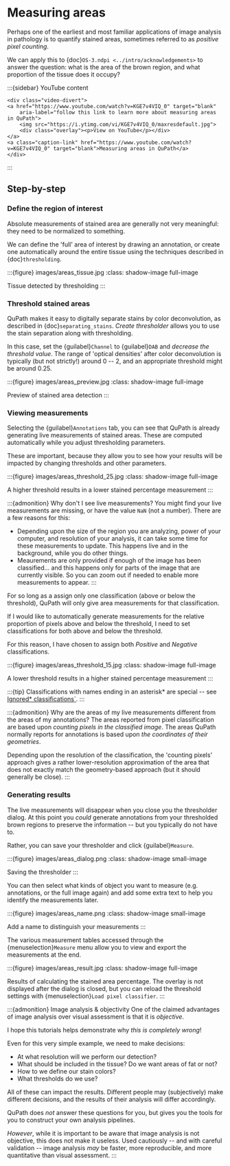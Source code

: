# Measuring areas

Perhaps one of the earliest and most familiar applications of image analysis in pathology is to quantify stained areas, sometimes referred to as *positive pixel counting*.

We can apply this to {doc}`OS-3.ndpi <../intro/acknowledgements>` to answer the question: what is the area of the brown region, and what proportion of the tissue does it occupy?

:::{sidebar} YouTube content
```{raw} html
<div class="video-divert">
<a href="https://www.youtube.com/watch?v=KGE7v4VIQ_0" target="blank"
    aria-label="follow this link to learn more about measuring areas in QuPath">
    <img src="https://i.ytimg.com/vi/KGE7v4VIQ_0/maxresdefault.jpg">
    <div class="overlay"><p>View on YouTube</p></div>
</a>
<a class="caption-link" href="https://www.youtube.com/watch?v=KGE7v4VIQ_0" target="blank">Measuring areas in QuPath</a>
</div>
```
:::

## Step-by-step

### Define the region of interest

Absolute measurements of stained area are generally not very meaningful: they need to be normalized to something.

We can define the 'full' area of interest by drawing an annotation, or create one automatically around the entire tissue using the techniques described in {doc}`thresholding`.

:::{figure} images/areas_tissue.jpg
:class: shadow-image full-image

Tissue detected by thresholding
:::

### Threshold stained areas

QuPath makes it easy to digitally separate stains by color deconvolution, as described in {doc}`separating_stains`.
*Create thresholder* allows you to use the stain separation along with thresholding.

In this case, set the {guilabel}`Channel` to {guilabel}`DAB` and *decrease the threshold value*.
The range of 'optical densities' after color deconvolution is typically (but not strictly!) around 0 -- 2, and an appropriate threshold might be around 0.25.

:::{figure} images/areas_preview.jpg
:class: shadow-image full-image

Preview of stained area detection
:::

### Viewing measurements

Selecting the {guilabel}`Annotations` tab, you can see that QuPath is already generating live measurements of stained areas.
These are computed automatically while you adjust thresholding parameters.

These are important, because they allow you to see how your results will be impacted by changing thresholds and other parameters.

:::{figure} images/areas_threshold_25.jpg
:class: shadow-image full-image

A higher threshold results in a lower stained percentage measurement
:::

:::{admonition} Why don't I see live measurements?
You might find your live measurements are missing, or have the value `NaN` (not a number).
There are a few reasons for this:

- Depending upon the size of the region you are analyzing, power of your computer, and resolution of your analysis, it can take some time for these measurements to update. This happens live and in the background, while you do other things.
- Meaurements are only provided if enough of the image has been classified... and this happens only for parts of the image that are currently visible. So you can zoom out if needed to enable more measurements to appear.
:::

For so long as a assign only one classification (above or below the threshold), QuPath will only give area measurements for that classification.

If I would like to automatically generate measurements for the relative proportion of pixels above and below the threshold, I need to set classifications for both above and below the threshold.

For this reason, I have chosen to assign both *Positive* and *Negative* classifications.

:::{figure} images/areas_threshold_15.jpg
:class: shadow-image full-image

A lower threshold results in a higher stained percentage measurement
:::

:::{tip}
Classifications with names ending in an asterisk\* are special -- see [Ignored* classifications`](ignored-classifications).
:::

:::{admonition} Why are the areas of my live measurements different from the areas of my annotations?
The areas reported from pixel classification are based upon *counting pixels in the classified image*.
The areas QuPath normally reports for annotations is based upon *the coordinates of their geometries*.

Depending upon the resolution of the classification, the 'counting pixels' approach gives a rather lower-resolution approximation of the area that does not exactly match the geometry-based approach (but it should generally be close).
:::

### Generating results

The live measurements will disappear when you close you the thresholder dialog.
At this point you *could* generate annotations from your thresholded brown regions to preserve the information -- but you typically do not have to.

Rather, you can save your thresholder and click {guilabel}`Measure`.

:::{figure} images/areas_dialog.png
:class: shadow-image small-image

Saving the thresholder
:::

You can then select what kinds of object you want to measure (e.g. annotations, or the full image again) and add some extra text to help you identify the measurements later.

:::{figure} images/areas_name.png
:class: shadow-image small-image

Add a name to distinguish your measurements
:::

The various measurement tables accessed through the {menuselection}`Measure` menu allow you to view and export the measurements at the end.

:::{figure} images/areas_result.jpg
:class: shadow-image full-image

Results of calculating the stained area percentage. The overlay is not displayed after the dialog is closed, but you can reload the threshold settings with {menuselection}`Load pixel classifier`.
:::

:::{admonition} Image analysis & objectivity
One of the claimed advantages of image analysis over visual assessment is that it is *objective*.

I hope this tutorials helps demonstrate why *this is completely wrong*!

Even for this very simple example, we need to make decisions:

- At what resolution will we perform our detection?
- What should be included in the tissue? Do we want areas of fat or not?
- How to we define our stain colors?
- What thresholds do we use?

All of these can impact the results.
Different people may (subjectively) make different decisions, and the results of their analysis will differ accordingly.

QuPath does *not* answer these questions for you, but gives you the tools for you to construct your own analysis pipelines.

*However*, while it is important to be aware that image analysis is not objective, this does not make it useless.
Used cautiously -- and with careful validation -- image analysis *may* be faster, more reproducible, and more quantitative than visual assessment.
:::
